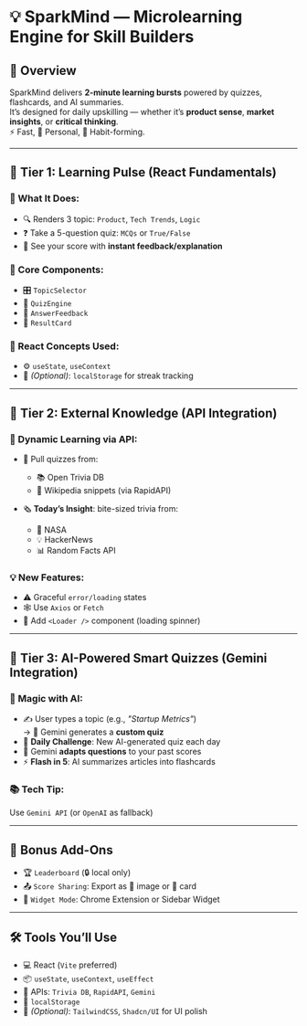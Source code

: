 # 💡 SparkMind — Microlearning Engine for Skill Builders

## 🧠 Overview

SparkMind delivers **2-minute learning bursts** powered by quizzes, flashcards, and AI summaries.  
It’s designed for daily upskilling — whether it’s **product sense**, **market insights**, or **critical thinking**.  
⚡ Fast, 🎯 Personal, 🔁 Habit-forming.

---

## 🧩 Tier 1: Learning Pulse (React Fundamentals)

### 📌 What It Does:

- 🔍 Renders 3 topic: `Product`, `Tech Trends`, `Logic`
- ❓ Take a 5-question quiz: `MCQs` or `True/False`
- 🧾 See your score with **instant feedback/explanation**

### 🔧 Core Components:

- 🎛️ `TopicSelector`
- 🧠 `QuizEngine`
- 🧾 `AnswerFeedback`
- 🏁 `ResultCard`

### 🧰 React Concepts Used:

- ⚙️ `useState`, `useContext`
- 💾 _(Optional)_: `localStorage` for streak tracking

---

## 🧩 Tier 2: External Knowledge (API Integration)

### 🧠 Dynamic Learning via API:

- 🔄 Pull quizzes from:

  - 📚 Open Trivia DB
  - 🧠 Wikipedia snippets (via RapidAPI)

- 🗞️ **Today’s Insight**: bite-sized trivia from:
  - 🚀 NASA
  - 💡 HackerNews
  - 📊 Random Facts API

### 💡 New Features:

- ⚠️ Graceful `error/loading` states
- 🕸️ Use `Axios` or `Fetch`
- 🧰 Add `<Loader />` component (loading spinner)

---

## 🧩 Tier 3: AI-Powered Smart Quizzes (Gemini Integration)

### 🌟 Magic with AI:

- ✍️ User types a topic (e.g., _"Startup Metrics"_)  
  → 🧠 Gemini generates a **custom quiz**
- 📅 **Daily Challenge**: New AI-generated quiz each day
- 🧩 Gemini **adapts questions** to your past scores
- ⚡ **Flash in 5**: AI summarizes articles into flashcards

### 📚 Tech Tip:

Use `Gemini API` (or `OpenAI` as fallback)

---

## 🏅 Bonus Add-Ons

- 🏆 `Leaderboard` (🔒 local only)
- 📤 `Score Sharing`: Export as 📸 image or 🧾 card
- 🔌 `Widget Mode`: Chrome Extension or Sidebar Widget

---

## 🛠️ Tools You’ll Use

- 💻 React (`Vite` preferred)
- 📦 `useState`, `useContext`, `useEffect`
- 🛜 APIs: `Trivia DB`, `RapidAPI`, `Gemini`
- 📁 `localStorage`
- 🎨 _(Optional)_: `TailwindCSS`, `Shadcn/UI` for UI polish
